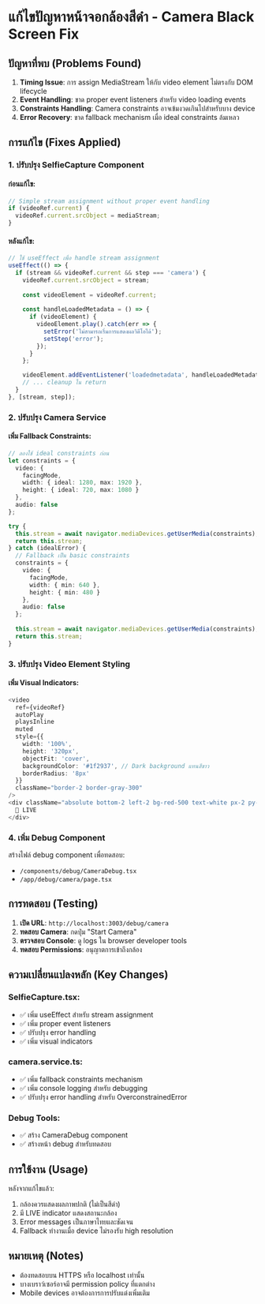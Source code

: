 # แก้ไขปัญหาหน้าจอกล้องสีดำ - Camera Black Screen Fix

## ปัญหาที่พบ (Problems Found)

1. **Timing Issue**: การ assign MediaStream ให้กับ video element ไม่ตรงกับ DOM lifecycle
2. **Event Handling**: ขาด proper event listeners สำหรับ video loading events
3. **Constraints Handling**: Camera constraints อาจเข้มงวดเกินไปสำหรับบาง device
4. **Error Recovery**: ขาด fallback mechanism เมื่อ ideal constraints ล้มเหลว

## การแก้ไข (Fixes Applied)

### 1. ปรับปรุง SelfieCapture Component

#### ก่อนแก้ไข:
```typescript
// Simple stream assignment without proper event handling
if (videoRef.current) {
  videoRef.current.srcObject = mediaStream;
}
```

#### หลังแก้ไข:
```typescript
// ใช้ useEffect เพื่อ handle stream assignment
useEffect(() => {
  if (stream && videoRef.current && step === 'camera') {
    videoRef.current.srcObject = stream;
    
    const videoElement = videoRef.current;
    
    const handleLoadedMetadata = () => {
      if (videoElement) {
        videoElement.play().catch(err => {
          setError('ไม่สามารถเริ่มการแสดงผลวิดีโอได้');
          setStep('error');
        });
      }
    };

    videoElement.addEventListener('loadedmetadata', handleLoadedMetadata);
    // ... cleanup ใน return
  }
}, [stream, step]);
```

### 2. ปรับปรุง Camera Service

#### เพิ่ม Fallback Constraints:
```typescript
// ลองใช้ ideal constraints ก่อน
let constraints = {
  video: {
    facingMode,
    width: { ideal: 1280, max: 1920 },
    height: { ideal: 720, max: 1080 }
  },
  audio: false
};

try {
  this.stream = await navigator.mediaDevices.getUserMedia(constraints);
  return this.stream;
} catch (idealError) {
  // Fallback เป็น basic constraints
  constraints = {
    video: {
      facingMode,
      width: { min: 640 },
      height: { min: 480 }
    },
    audio: false
  };
  
  this.stream = await navigator.mediaDevices.getUserMedia(constraints);
  return this.stream;
}
```

### 3. ปรับปรุง Video Element Styling

#### เพิ่ม Visual Indicators:
```typescript
<video
  ref={videoRef}
  autoPlay
  playsInline
  muted
  style={{
    width: '100%',
    height: '320px',
    objectFit: 'cover',
    backgroundColor: '#1f2937', // Dark background แทนสีขาว
    borderRadius: '8px'
  }}
  className="border-2 border-gray-300"
/>
<div className="absolute bottom-2 left-2 bg-red-500 text-white px-2 py-1 rounded-full text-xs font-medium">
  🔴 LIVE
</div>
```

### 4. เพิ่ม Debug Component

สร้างไฟล์ debug component เพื่อทดสอบ:
- `/components/debug/CameraDebug.tsx`
- `/app/debug/camera/page.tsx`

## การทดสอบ (Testing)

1. **เปิด URL**: `http://localhost:3003/debug/camera`
2. **ทดสอบ Camera**: กดปุ่ม "Start Camera"
3. **ตรวจสอบ Console**: ดู logs ใน browser developer tools
4. **ทดสอบ Permissions**: อนุญาตการเข้าถึงกล้อง

## ความเปลี่ยนแปลงหลัก (Key Changes)

### SelfieCapture.tsx:
- ✅ เพิ่ม useEffect สำหรับ stream assignment
- ✅ เพิ่ม proper event listeners
- ✅ ปรับปรุง error handling
- ✅ เพิ่ม visual indicators

### camera.service.ts:
- ✅ เพิ่ม fallback constraints mechanism
- ✅ เพิ่ม console logging สำหรับ debugging
- ✅ ปรับปรุง error handling สำหรับ OverconstrainedError

### Debug Tools:
- ✅ สร้าง CameraDebug component
- ✅ สร้างหน้า debug สำหรับทดสอบ

## การใช้งาน (Usage)

หลังจากแก้ไขแล้ว:

1. กล้องควรแสดงผลภาพปกติ (ไม่เป็นสีดำ)
2. มี LIVE indicator แสดงสถานะกล้อง  
3. Error messages เป็นภาษาไทยและชัดเจน
4. Fallback ทำงานเมื่อ device ไม่รองรับ high resolution

## หมายเหตุ (Notes)

- ต้องทดสอบบน HTTPS หรือ localhost เท่านั้น
- บางเบราว์เซอร์อาจมี permission policy ที่แตกต่าง
- Mobile devices อาจต้องการการปรับแต่งเพิ่มเติม